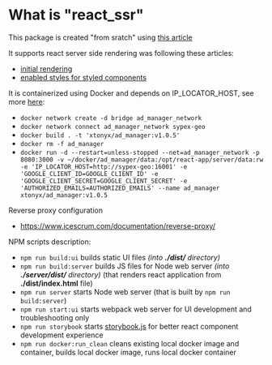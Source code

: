 # What is "react_ssr"

This package is created "from sratch" using [this article](https://dev.to/alekseiberezkin/setting-up-react-typescript-app-without-create-react-app-oph)

It supports react server side rendering was following these articles:
 - [initial rendering](https://www.digitalocean.com/community/tutorials/react-server-side-rendering)
 - [enabled styles for styled components](https://styled-components.com/docs/advanced#server-side-rendering)

It is containerized using Docker and depends on IP_LOCATOR_HOST, see more [here](https://hub.docker.com/repository/docker/xtonyx/sypex-geo):
- `docker network create -d bridge ad_manager_network`
- `docker network connect ad_manager_network sypex-geo`
- `docker build . -t 'xtonyx/ad_manager:v1.0.5'`
- `docker rm -f ad_manager`
- `docker run -d --restart=unless-stopped --net=ad_manager_network -p 8080:3000 -v ~/docker/ad_manager/data:/opt/react-app/server/data:rw -e 'IP_LOCATOR_HOST=http://sypex-geo:16001' -e 'GOOGLE_CLIENT_ID=GOOGLE_CLIENT_ID' -e 'GOOGLE_CLIENT_SECRET=GOOGLE_CLIENT_SECRET' -e 'AUTHORIZED_EMAILS=AUTHORIZED_EMAILS' --name ad_manager xtonyx/ad_manager:v1.0.5`

Reverse proxy configuration
- https://www.icescrum.com/documentation/reverse-proxy/

NPM scripts description:
- `npm run build:ui` builds static UI files *(into **./dist/** directory)*
- `npm run build:server` builds JS files for Node web server  *(into **./server/dist/** directory)* (that renders react application from **./dist/index.html** file)
- `npm run server` starts Node web server (that is built by `npm run build:server`)
- `npm run start:ui` starts webpack web server for UI development and troubleshooting only
- `npm run storybook` starts [storybook.js](https://storybook.js.org/) for better react component development experience
- `npm run docker:run_clean` cleans existing local docker image and container, builds local docker image, runs local docker container
